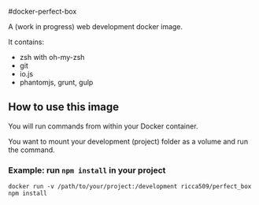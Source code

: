 #docker-perfect-box

A (work in progress) web development docker image.

It contains:
 - zsh with oh-my-zsh
 - git
 - io.js
 - phantomjs, grunt, gulp

## How to use this image

You will run commands from within your Docker container.

You want to mount your development (project) folder as a volume
and run the command.

### Example: run `npm install` in your project

```
docker run -v /path/to/your/project:/development ricca509/perfect_box npm install
```
